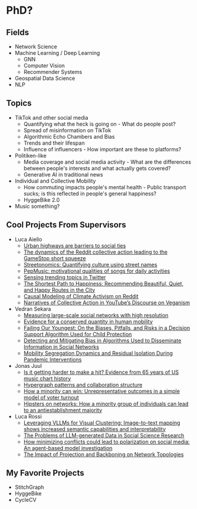 # PhD?

## Fields
* Network Science
* Machine Learning / Deep Learning
	* GNN
	* Computer Vision
	* Recommender Systems
* Geospatial Data Science
* NLP

## Topics
* TikTok and other social media
	* Quantifying what the heck is going on - What do people post?
	* Spread of misinformation on TikTok 
	* Algorithmic Echo Chambers and Bias
	* Trends and their lifespan
	* Influence of influencers - How important are these to platforms?
* Politiken-like
	* Media coverage and social media activity - What are the differences between people's interests and what actually gets covered?
	* Generative AI in traditional news
* Individual and Collective Mobility
	* How commuting impacts people's mental health - Public transport sucks; is this reflected in people's general happiness?
	* HyggeBike 2.0
* Music something?

## Cool Projects From Supervisors
* Luca Aiello
	* [Urban highways are barriers to social ties](https://arxiv.org/pdf/2404.11596)
	* [The dynamics of the Reddit collective action leading to the GameStop short squeeze](https://arxiv.org/pdf/2401.14999)
	* [Streetonomics: Quantifying culture using street names](https://journals.plos.org/plosone/article?id=10.1371/journal.pone.0252869)
	* [PepMusic: motivational qualities of songs for daily activities](https://link.springer.com/content/pdf/10.1140/epjds/s13688-020-0221-9.pdf)
	* [Sensing trending topics in Twitter](https://www.lajello.com/papers/tmm13.pdf)
	* [The Shortest Path to Happiness: Recommending Beautiful, Quiet, and Happy Routes in the City](https://arxiv.org/pdf/1407.1031)
	* [Causal Modeling of Climate Activism on Reddit](https://arxiv.org/pdf/2410.10562)
	* [Narratives of Collective Action in YouTube’s Discourse on Veganism](https://scholar.google.com/citations?view_op=view_citation&hl=en&user=FIX-7hcAAAAJ&sortby=pubdate&citation_for_view=FIX-7hcAAAAJ:rzmi0EmCOGEC)
* Vedran Sekara
	* [Measuring large-scale social networks with high resolution](https://journals.plos.org/plosone/article/file?id=10.1371/journal.pone.0095978&type=printable)
	* [Evidence for a conserved quantity in human mobility](https://arxiv.org/pdf/1609.03526)
	* [Failing Our Youngest: On the Biases, Pitfalls, and Risks in a Decision Support Algorithm Used for Child Protection](https://dl.acm.org/doi/pdf/10.1145/3630106.3658906)
	* [Detecting and Mitigating Bias in Algorithms Used to Disseminate Information in Social Networks](https://arxiv.org/pdf/2405.12764)
	* [Mobility Segregation Dynamics and Residual Isolation During Pandemic Interventions](https://arxiv.org/pdf/2310.03557)
* Jonas Juul
	* [Is it getting harder to make a hit? Evidence from 65 years of US music chart history](https://arxiv.org/pdf/2405.07574)
	* [Hypergraph patterns and collaboration structure](https://www.frontiersin.org/journals/physics/articles/10.3389/fphy.2023.1301994/full)
	* [How a minority can win: Unrepresentative outcomes in a simple model of voter turnout](https://link.aps.org/accepted/10.1103/PhysRevE.104.054307)
	* [Hipsters on networks: How a minority group of individuals can lead to an antiestablishment majority](https://journals.aps.org/pre/pdf/10.1103/PhysRevE.99.022313)
* Luca Rossi
	* [Leveraging VLLMs for Visual Clustering: Image-to-text mapping shows increased semantic capabilities and interpretability](https://scholar.google.com/citations?view_op=view_citation&hl=en&user=Vv1gFf0AAAAJ&sortby=pubdate&citation_for_view=Vv1gFf0AAAAJ:7H_MAutzIkAC)
	* [The Problems of LLM-generated Data in Social Science Research](https://scholar.google.com/citations?view_op=view_citation&hl=en&user=Vv1gFf0AAAAJ&sortby=pubdate&citation_for_view=Vv1gFf0AAAAJ:jU7OWUQzBzMC)
	* [How minimizing conflicts could lead to polarization on social media: An agent-based model investigation](https://journals.plos.org/plosone/article?id=10.1371/journal.pone.0263184)
	* [The Impact of Projection and Backboning on Network Topologies](https://arxiv.org/pdf/1906.09081)

## My Favorite Projects
* StitchGraph
* HyggeBike
* CycleCV
